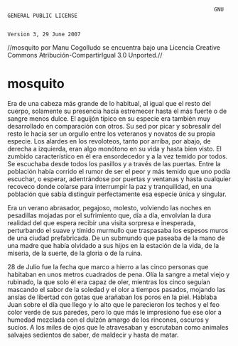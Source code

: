 
                                                                     GNU GENERAL PUBLIC LICENSE

                                                                       Version 3, 29 June 2007

//mosquito por Manu Cogolludo se encuentra bajo una Licencia Creative Commons Atribución-CompartirIgual 3.0 Unported.//



mosquito
========

Era de una cabeza más grande de lo habitual, al igual que el resto del cuerpo, solamente su presencia hacía estremecer hasta el más fuerte o de sangre menos dulce. 
El aguijón típico en su especie era también muy desarrollado en comparación con otros. Su sed por picar y sobresalir del resto le hacía ser un orgullo entre los veteranos y novatos de su propia especie. Los alardes en los revoloteos, tanto por arriba, por abajo, de derecha a izquierda, eran algo monótono en su vida y hasta bien visto. El zumbido característico en él era ensordecedor y a la vez temido por todos. Se escuchaba desde todos los pasillos y a través de las puertas. Entre la población había corrido el rumor de ser el peor y más temido que uno podía escuchar, o esperar, adentrándose por puertas y ventanas y hasta cualquier recoveco donde colarse para interrumpir la paz y tranquilidad, en una población que sabía distinguir perfectamente esa especie única y singular. 

Era un verano abrasador, pegajoso, molesto, volviendo las noches en pesadillas mojadas por el sufrimiento que, día a día, envolvían la dura realidad del que espera recibir una visita sorpresa e inesperada, perturbando el suave y tímido murmullo que traspasaba los espesos muros de una ciudad prefabricada. De un submundo que paseaba de la mano de una madre que había olvidado a sus hijos en la estación de la vida, de la miseria, de la suerte, de la gloria o de la ruina. 

28 de Julio fue la fecha que marco a hierro a las cinco personas que habitaban en unos metros cuadrados de pena. Olía la sangre a metal viejo y rubinado, la que solo él era capaz de oler, mientras los cinco seguían mascando el sabor de la soledad y el olor a tiempos pasados, mojando las ansías de libertad con gotas que arañaban los poros en la piel. 
Hablaba Juan sobre el día que llego y lo alto que le parecieron los techos y el feo color verde de sus paredes, pero lo que más le impresiono fue ese olor a humedad mezclada con el dulzón amargo de los rincones, oscuros y sucios. A los miles de ojos que le atravesaban y escrutaban como animales salvajes sedientos de saber, de maldecir y hasta de matar.
